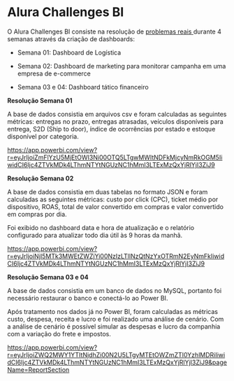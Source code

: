 # Alura Challenges BI

O Alura Challenges BI consiste na resolução de <a href="https://www.alura.com.br/challenges/bi/semana-01-logistica" target="_blank"> problemas reais </a> durante 4 semanas através da criação de dashboards:

- Semana 01: Dashboard de Logística

- Semana 02: Dashboard de marketing para monitorar campanha em uma empresa de e-commerce

- Semana 03 e 04: Dashboard tático financeiro

<b>Resolução Semana 01</b> 

A base de dados consistia em arquivos csv e foram calculadas as seguintes métricas: entregas no prazo, entregas atrasadas, veículos disponíveis para entrega, S2D (Ship to door), índice de ocorrências por estado e estoque disponível por categoria.

https://app.powerbi.com/view?r=eyJrIjoiZmFlYzU5MjEtOWI3Ni00OTQ5LTgwMWItNDFkMjcyNmRkOGM5IiwidCI6Ijc4ZTVkMDk4LThmNTYtNGUzNC1hMmI3LTExMzQxYjRlYjI3ZiJ9

<b>Resolução Semana 02 </b>

A base de dados consistia em duas tabelas no formato JSON e foram calculadas as seguintes métricas: custo por click (CPC), ticket médio por dispositivo, ROAS, total de valor convertido em compras e valor convertido em compras por dia.

Foi exibido no dashboard data e hora de atualização e o relatório configurado para atualizar todo dia útil às 9 horas da manhã. 

https://app.powerbi.com/view?r=eyJrIjoiNjI5MTk3MWEtZWZjYi00NzIzLTllNzQtNzYxOTRmN2EyNmFkIiwidCI6Ijc4ZTVkMDk4LThmNTYtNGUzNC1hMmI3LTExMzQxYjRlYjI3ZiJ9


<b>Resolução Semana 03 e 04</b>

A base de dados consistia em um banco de dados no MySQL, portanto foi necessário restaurar o banco e conectá-lo ao Power BI.

Após tratamento nos dados já no Power BI, foram calculadas as métricas custo, despesa, receita e lucro e foi realizado uma análise de cenário.
Com a análise de cenário é possível simular as despesas e lucro da companhia com a variação do frete e impostos.

https://app.powerbi.com/view?r=eyJrIjoiZWQ2MWY1YTItNjdhZi00N2U5LTgyMTEtOWZmZTI0YzhlMDRiIiwidCI6Ijc4ZTVkMDk4LThmNTYtNGUzNC1hMmI3LTExMzQxYjRlYjI3ZiJ9&pageName=ReportSection
